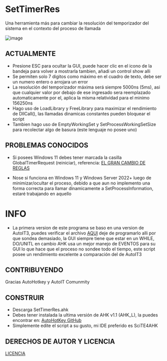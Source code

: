 # SetTimerRes
Una herramienta más para cambiar la resolución del temporizador del sistema en el contexto del proceso de llamada

![image](https://github.com/LuSlower/SetTimerRes/assets/148411728/ff586b35-1470-42a5-b960-9525a69a048f)


## ACTUALMENTE
* Presione ESC para ocultar la GUI, puede hacer clic en el icono de la bandeja para volver a mostrarla tambien, añadi un control show alli
* Se permiten solo 7 digitos como máximo en el cuadro de texto, debe ser un numero entero o arrojara un error
* La resolución del temporizador máxima será siempre 5000ns (5ms), asi que cualquier valor por debajo de ese ingresado sera reemplazado automaticamente por el, 
aplica la misma relatividad para el minimo 156250ns
* Hago uso de LoadLibrary y FreeLibrary para maximizar el rendimiento de DllCall(), las llamadas dinamicas constantes pueden bloquear el script
* Tambien hago uso de EmptyWorkingSet y SetProcessWorkingSetSize para recolectar algo de basura (este lenguaje no posee uno)

## PROBLEMAS CONOCIDOS
* Si posees Windows 11 debes tener marcada la casilla GlobalTimerRequest (reiniciar), referencia: [EL GRAN CAMBIO DE REGLAS](https://randomascii.wordpress.com/2020/10/04/windows-timer-resolution-the-great-rule-change/)

* Nose si funciona en Windows 11 y Windows Server 2022+ luego de minimizar/ocultar el proceso, debido a que aun no implemento una forma correcta para llamar dinamicamente a SetProcessInformation, estaré trabajando en aquello

# INFO
* La primera version de este programa se baso en una version de AutoIT3, puedes verificar el archivo [AQUI](AU3/SetTimerRes(OnEvent).au3)
deje de programarlo alli por que sondea demasiado, la GUI siempre tiene que estar en un WHILE, DO/UNITL en cambio AHK usa un mejor manejo de EVENTOS para su GUI lo que hace que el proceso no sondee todo el tiempo, este script posee un rendimiento excelente a comparación del de AutoIT3

## CONTRIBUYENDO
Gracias AutoHotkey y AutoIT Comunmity

## CONSTRUIR
* Descarga SetTimerRes.ahk
* Debes tener instalada la ultima versión de AHK v1.1 (AHK_L), la puedes encontrar en: [AutoHotKey GitHub](https://github.com/AutoHotkey/AutoHotkey)
* Simplemente edite el script a su gusto, mi IDE preferido es SciTE4AHK

## DERECHOS DE AUTOR Y LICENCIA
[LICENCIA](LICENSE)
